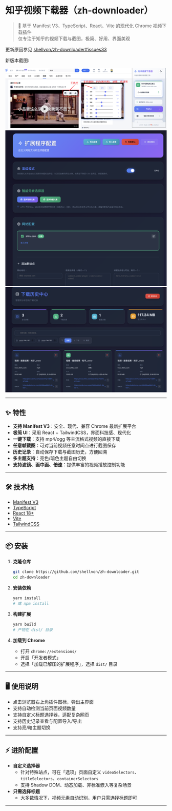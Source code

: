 # 知乎视频下载器（zh-downloader）

> 🚀 基于 Manifest V3、TypeScript、React、Vite 的现代化 Chrome 视频下载插件  
> 仅专注于知乎的视频下载与截图，极简、好用、界面美观

更新原因参见 [shellvon/zh-downloader#issues33](https://github.com/shellvon/zh-downloader/issues/33)

新版本截图:

![弹出框以及Content设置](./docs//assets/screenshot/screenshot_v2_content.png)
![配置功能](./docs//assets//screenshot//screenshot_v2_opt.png)
![历史记录](./docs//assets//screenshot//screenshot_v2_history.png)

---

## ✨ 特性

- **支持 Manifest V3**：安全、现代、兼容 Chrome 最新扩展平台
- **极简 UI**：采用 React + TailwindCSS，界面科技感、现代化
- **一键下载**：支持 mp4/ogg 等主流格式视频的直接下载
- **任意帧截图**：可对当前视频任意时间点进行截图保存
- **历史记录**：自动保存下载与截图历史，方便回溯
- **多主题支持**：亮色/暗色主题自由切换
- **支持滤镜、画中画、倍速**：提供丰富的视频播放控制功能
<!-- 以下功能在当前版本中已注释掉
- **智能元素选择**：可自定义标题选择器，适配复杂网页结构(WIP)
- **高鲁棒性**：支持自定义选择器，兼容各种嵌套/动态/Shadow DOM 场景
-->

---

## 🛠 技术栈

- [Manifest V3](https://developer.chrome.com/docs/extensions/mv3/)
- [TypeScript](https://www.typescriptlang.org/)
- [React 18+](https://react.dev/)
- [Vite](https://vitejs.dev/)
- [TailwindCSS](https://tailwindcss.com/)

---

## 📦 安装

1. **克隆仓库**

   ```bash
   git clone https://github.com/shellvon/zh-downloader.git
   cd zh-downloader
   ```

2. **安装依赖**

   ```bash
   yarn install
   # 或 npm install
   ```

3. **构建扩展**

   ```bash
   yarn build
   # 产物在 dist/ 目录
   ```

4. **加载到 Chrome**
   - 打开 `chrome://extensions/`
   - 开启「开发者模式」
   - 选择「加载已解压的扩展程序」，选择 `dist/` 目录

---

## 🖥️ 使用说明

- 点击浏览器右上角插件图标，弹出主界面
- 支持自动检测当前页面视频数量
- 支持自定义标题选择器，适配复杂网页
- 支持历史记录查看与配置导入/导出
- 支持亮/暗主题切换

---

## ⚡ 进阶配置

- **自定义选择器**
  - 针对特殊站点，可在「选项」页面自定义 `videoSelectors`、`titleSelectors`、`containerSelectors`
  - 支持 Shadow DOM、动态加载、非标准嵌入等复杂场景
- **只需选择标题**
  - 大多数情况下，视频元素自动识别，用户只需选择标题即可

---

